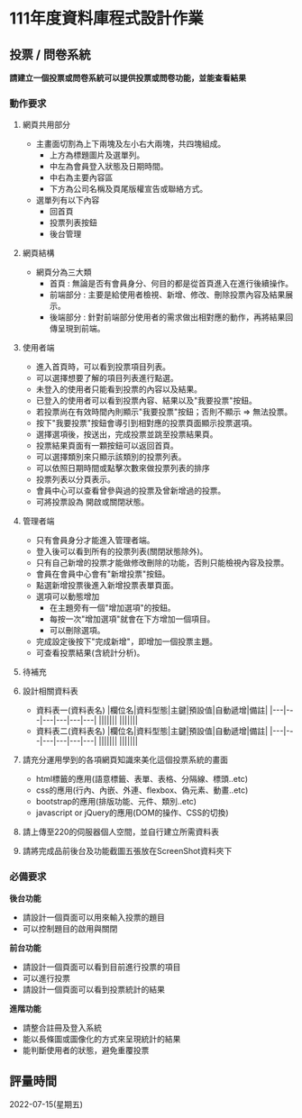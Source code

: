 # 111年度資料庫程式設計作業

## 投票 / 問卷系統
**請建立一個投票或問卷系統可以提供投票或問卷功能，並能查看結果**

### 動作要求
1. 網頁共用部分
    * 主畫面切割為上下兩塊及左小右大兩塊，共四塊組成。
        * 上方為標題圖片及選單列。
        * 中左為會員登入狀態及日期時間。
        * 中右為主要內容區
        * 下方為公司名稱及頁尾版權宣告或聯絡方式。
    * 選單列有以下內容
        * 回首頁
        * 投票列表按鈕
        * 後台管理

2. 網頁結構
    * 網頁分為三大類
        * 首頁 : 無論是否有會員身分、何目的都是從首頁進入在進行後續操作。
        * 前端部分 : 主要是給使用者檢視、新增、修改、刪除投票內容及結果展示。
        * 後端部分 : 針對前端部分使用者的需求做出相對應的動作，再將結果回傳呈現到前端。

3. 使用者端
    * 進入首頁時，可以看到投票項目列表。
    * 可以選擇想要了解的項目列表進行點選。
    * 未登入的使用者只能看到投票的內容以及結果。
    * 已登入的使用者可以看到投票內容、結果以及"我要投票"按鈕。
    * 若投票尚在有效時間內則顯示"我要投票"按鈕；否則不顯示 => 無法投票。
    * 按下"我要投票"按鈕會導引到相對應的投票頁面顯示投票選項。
    * 選擇選項後，按送出，完成投票並跳至投票結果頁。
    * 投票結果頁面有一顆按鈕可以返回首頁。
    * 可以選擇類別來只顯示該類別的投票列表。
    * 可以依照日期時間或點擊次數來做投票列表的排序
    * 投票列表以分頁表示。
    * 會員中心可以查看曾參與過的投票及曾新增過的投票。
    * 可將投票設為 開啟或關閉狀態。

4. 管理者端
    * 只有會員身分才能進入管理者端。
    * 登入後可以看到所有的投票列表(關閉狀態除外)。
    * 只有自己新增的投票才能做修改刪除的功能，否則只能檢視內容及投票。
    * 會員在會員中心會有"新增投票"按鈕。
    * 點選新增投票後進入新增投票表單頁面。
    * 選項可以動態增加
        * 在主題旁有一個"增加選項"的按鈕。
        * 每按一次"增加選項"就會在下方增加一個項目。
        * 可以刪除選項。
    * 完成設定後按下"完成新增"，即增加一個投票主題。
    * 可查看投票結果(含統計分析)。

5. 待補充

5. 設計相關資料表
    * 資料表一(資料表名)
        |欄位名|資料型態|主鍵|預設值|自動遞增|備註|
        |---|---|---|---|---|---|
        |||||||
        |||||||
    * 資料表二(資料表名)
        |欄位名|資料型態|主鍵|預設值|自動遞增|備註|
        |---|---|---|---|---|---|
        |||||||
        |||||||
    
3. 請充分運用學到的各項網頁知識來美化這個投票系統的畫面
    * html標籤的應用(語意標籤、表單、表格、分隔線、標頭..etc)
    * css的應用(行內、內嵌、外連、flexbox、偽元素、動畫..etc)
    * bootstrap的應用(排版功能、元件、類別..etc)
    * javascript or jQuery的應用(DOM的操作、CSS的切換)

4. 請上傳至220的伺服器個人空間，並自行建立所需資料表
   
5. 請將完成品前後台及功能截圖五張放在ScreenShot資料夾下


### 必備要求
**後台功能**
* 請設計一個頁面可以用來輸入投票的題目
* 可以控制題目的啟用與關閉

**前台功能**
* 請設計一個頁面可以看到目前進行投票的項目
* 可以進行投票
* 請設計一個頁面可以看到投票統計的結果

**進階功能**
* 請整合註冊及登入系統
* 能以長條圖或圖像化的方式來呈現統計的結果
* 能判斷使用者的狀態，避免重覆投票

## 評量時間
2022-07-15(星期五)